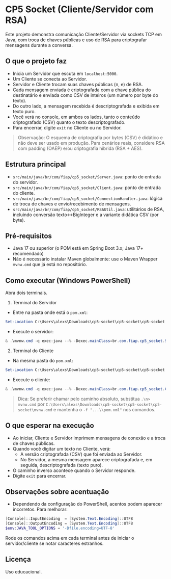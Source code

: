 # CP5 Socket (Cliente/Servidor com RSA)

Este projeto demonstra comunicação Cliente/Servidor via sockets TCP em Java, com troca de chaves públicas e uso de RSA para criptografar mensagens durante a conversa.

## O que o projeto faz
- Inicia um Servidor que escuta em `localhost:5000`.
- Um Cliente se conecta ao Servidor.
- Servidor e Cliente trocam suas chaves públicas (n, e) de RSA.
- Cada mensagem enviada é criptografada com a chave pública do destinatário e enviada como CSV de inteiros (um número por byte do texto).
- Do outro lado, a mensagem recebida é descriptografada e exibida em texto puro.
- Você verá no console, em ambos os lados, tanto o conteúdo criptografado (CSV) quanto o texto descriptografado.
- Para encerrar, digite `exit` no Cliente ou no Servidor.

> Observação: O esquema de criptografia por bytes (CSV) é didático e não deve ser usado em produção. Para cenários reais, considere RSA com padding (OAEP) e/ou criptografia híbrida (RSA + AES).

## Estrutura principal
- `src/main/java/br/com/fiap/cp5_socket/Server.java`: ponto de entrada do servidor.
- `src/main/java/br/com/fiap/cp5_socket/Client.java`: ponto de entrada do cliente.
- `src/main/java/br/com/fiap/cp5_socket/ConnectionHandler.java`: lógica de troca de chaves e envio/recebimento de mensagens.
- `src/main/java/br/com/fiap/cp5_socket/RSAUtil.java`: utilitários de RSA, incluindo conversão texto↔BigInteger e a variante didática CSV (por byte).

## Pré-requisitos
- Java 17 ou superior (o POM está em Spring Boot 3.x; Java 17+ recomendado)
- Não é necessário instalar Maven globalmente: use o Maven Wrapper `mvnw.cmd` que já está no repositório.

## Como executar (Windows PowerShell)
Abra dois terminais.

1) Terminal do Servidor
- Entre na pasta onde está o `pom.xml`:
```powershell
Set-Location C:\Users\alexs\Downloads\cp5-socket\cp5-socket\cp5-socket
```
- Execute o servidor:
```powershell
& .\mvnw.cmd -q exec:java --% -Dexec.mainClass=br.com.fiap.cp5_socket.Server
```

2) Terminal do Cliente
- Na mesma pasta do `pom.xml`:
```powershell
Set-Location C:\Users\alexs\Downloads\cp5-socket\cp5-socket\cp5-socket
```
- Execute o cliente:
```powershell
& .\mvnw.cmd -q exec:java --% -Dexec.mainClass=br.com.fiap.cp5_socket.Client
```

> Dica: Se preferir chamar pelo caminho absoluto, substitua `.\n> mvnw.cmd` por `C:\Users\alexs\Downloads\cp5-socket\cp5-socket\cp5-socket\mvnw.cmd` e mantenha o `-f "...\\pom.xml"` nos comandos.

## O que esperar na execução
- Ao iniciar, Cliente e Servidor imprimem mensagens de conexão e a troca de chaves públicas.
- Quando você digitar um texto no Cliente, verá:
  - A versão criptografada (CSV) que foi enviada ao Servidor.
  - No Servidor, a mesma mensagem aparece criptografada e, em seguida, descriptografada (texto puro).
- O caminho inverso acontece quando o Servidor responde.
- Digite `exit` para encerrar.

## Observações sobre acentuação
- Dependendo da configuração do PowerShell, acentos podem aparecer incorretos. Para melhorar:
```powershell
[Console]::InputEncoding  = [System.Text.Encoding]::UTF8
[Console]::OutputEncoding = [System.Text.Encoding]::UTF8
$env:JAVA_TOOL_OPTIONS = '-Dfile.encoding=UTF-8'
```
Rode os comandos acima em cada terminal antes de iniciar o servidor/cliente se notar caracteres estranhos.

## Licença
Uso educacional.
